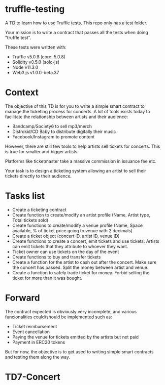 # truffle-testing

A TD to learn how to use Truffle tests. This repo only has a test folder.

Your mission is to write a contract that passes all the tests when doing "truffle test".

These tests were written with:
* Truffle v5.0.8 (core: 5.0.8)
* Solidity v0.5.0 (solc-js)
* Node v11.3.0
* Web3.js v1.0.0-beta.37

# Context
The objective of this TD is for you to write a simple smart contract to manage the ticketing process for concerts. A lot of tools exists today to facilitate the relationship between artists and their audience:
* Bandcamp/Society6 to sell mp3/merch
* Distrokid/CD Baby to distribute digitally their music
* Facebook/Instagram to promote content

However, there are still few tools to help artists sell tickets for concerts. This is true for smaller and bigger artists. 

Platforms like ticketmaster take a massive commission in issuance fee etc.

Your task is to design a ticketing system allowing an artist to sell their tickets directly to their audience.

# Tasks list
* Create a ticketing contract 
* Create function to create/modify an artist profile (Name, Artist type, Total tickets sold)
* Create functions to create/modify a venue profile (Name, Space available, % of ticket price going to venue with 2 decimals)
* Create a ticket object (concert ID, artist ID, venue ID)
* Create functions to create a concert, emit tickets and use tickets. Artists can emit tickets that they attribute to whoever they want.
* Ticket owner can use tickets on the day of the event
* Create functions to buy and transfer tickets  
* Create a function for the artist to cash out after the concert. Make sure the concert has passed. Split the money between artist and venue.
* Create a function to safely trade ticket for money. Forbid selling the ticket for more than it was bought.

# Forward
The contract expected is obviously very incomplete, and various funcionalities could/should be implemented such as:
* Ticket reimbursement
* Event cancellation
* Paying the venue for tickets emitted by the artists but not paid
* Payment in ERC20 tokens

But for now, the objective is to get used to writing simple smart contracts and testing them along the way.






# TD7-Concert
